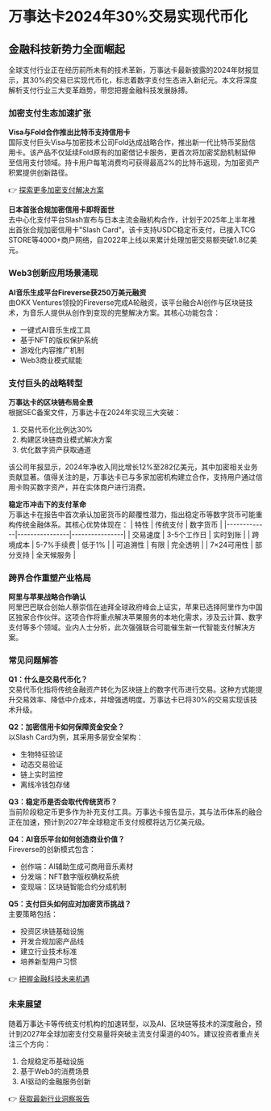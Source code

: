 # 万事达卡2024年30%交易实现代币化

## 金融科技新势力全面崛起
全球支付行业正在经历前所未有的技术革新，万事达卡最新披露的2024年财报显示，其30%的交易已实现代币化，标志着数字支付生态进入新纪元。本文将深度解析支付行业三大变革趋势，带您把握金融科技发展脉搏。

### 加密支付生态加速扩张
**Visa与Fold合作推出比特币支持信用卡**  
国际支付巨头Visa与加密技术公司Fold达成战略合作，推出新一代比特币奖励信用卡。该产品不仅延续Fold原有的加密借记卡服务，更首次将加密奖励机制延伸至信用支付领域。持卡用户每笔消费均可获得最高2%的比特币返现，为加密资产积累提供创新路径。

👉 [探索更多加密支付解决方案](https://bit.ly/okx_welcome)

**日本首张合规加密信用卡即将面世**  
去中心化支付平台Slash宣布与日本主流金融机构合作，计划于2025年上半年推出首张合规加密信用卡"Slash Card"。该卡支持USDC稳定币支付，已接入TCG STORE等4000+商户网络，自2022年上线以来累计处理加密交易额突破1.8亿美元。

### Web3创新应用场景涌现
**AI音乐生成平台Fireverse获250万美元融资**  
由OKX Ventures领投的Fireverse完成A轮融资，该平台融合AI创作与区块链技术，为音乐人提供从创作到变现的完整解决方案。其核心功能包含：
- 一键式AI音乐生成工具
- 基于NFT的版权保护系统
- 游戏化内容推广机制
- Web3商业模式赋能

### 支付巨头的战略转型
**万事达卡的区块链布局全景**  
根据SEC备案文件，万事达卡在2024年实现三大突破：
1. 交易代币化比例达30%
2. 构建区块链商业模式解决方案
3. 优化数字资产获取通道

该公司年报显示，2024年净收入同比增长12%至282亿美元，其中加密相关业务贡献显著。值得关注的是，万事达卡已与多家加密机构建立合作，支持用户通过信用卡购买数字资产，并在实体商户进行消费。

**稳定币冲击下的支付革命**  
万事达卡在报告中首次承认加密货币的颠覆性潜力，指出稳定币等数字货币可能重构传统金融体系。其核心优势体现在：
| 特性        | 传统支付       | 数字货币       |
|-------------|----------------|----------------|
| 交易速度    | 3-5个工作日    | 实时到账       |
| 跨境成本    | 5-7%手续费     | 低于1%         |
| 可追溯性    | 有限           | 完全透明       |
| 7×24可用性  | 部分支持       | 全天候服务     |

### 跨界合作重塑产业格局
**阿里与苹果战略合作确认**  
阿里巴巴联合创始人蔡崇信在迪拜全球政府峰会上证实，苹果已选择阿里作为中国区独家合作伙伴。这项合作将重点解决苹果服务的本地化需求，涉及云计算、数字支付等多个领域。业内人士分析，此次强强联合可能催生新一代智能支付解决方案。

### 常见问题解答
**Q1：什么是交易代币化？**  
交易代币化指将传统金融资产转化为区块链上的数字代币进行交易。这种方式能提升交易效率、降低中介成本，并增强透明度。万事达卡已将30%的交易实现该技术升级。

**Q2：加密信用卡如何保障资金安全？**  
以Slash Card为例，其采用多层安全架构：
- 生物特征验证
- 动态交易验证
- 链上实时监控
- 离线冷钱包存储

**Q3：稳定币是否会取代传统货币？**  
当前阶段稳定币更多作为补充支付工具。万事达卡报告显示，其与法币体系的融合正在加速，预计到2027年全球稳定币支付规模将达万亿美元级。

**Q4：AI音乐平台如何创造商业价值？**  
Fireverse的创新模式包含：
- 创作端：AI辅助生成可商用音乐素材
- 分发端：NFT数字版权确权系统
- 变现端：区块链智能合约分成机制

**Q5：支付巨头如何应对加密货币挑战？**  
主要策略包括：
- 投资区块链基础设施
- 开发合规加密产品线
- 建立行业技术标准
- 培养新型用户习惯

👉 [把握金融科技未来机遇](https://bit.ly/okx_welcome)

### 未来展望
随着万事达卡等传统支付机构的加速转型，以及AI、区块链等技术的深度融合，预计到2027年全球加密支付交易量将突破主流支付渠道的40%。建议投资者重点关注三个方向：
1. 合规稳定币基础设施
2. 基于Web3的消费场景
3. AI驱动的金融服务创新

👉 [获取最新行业洞察报告](https://bit.ly/okx_welcome)